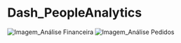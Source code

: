 # Dash_PeopleAnalytics

![Imagem_Análise Financeira](https://user-images.githubusercontent.com/68854093/201493483-d698c2d6-6359-432f-920b-8f819c4e0293.png)
![Imagem_Análise Pedidos](https://user-images.githubusercontent.com/68854093/201493555-b8448dde-fc0b-4af5-8686-b1679086d76b.png)
